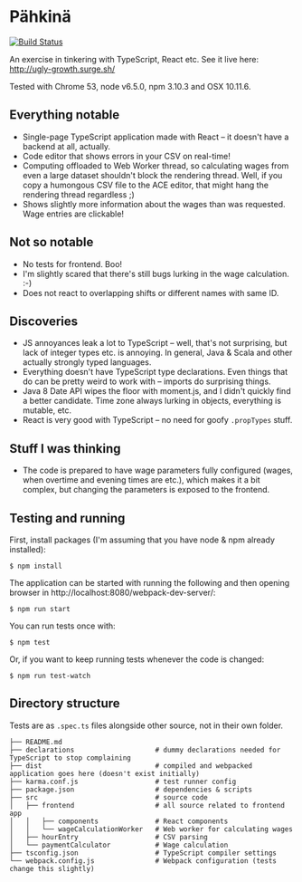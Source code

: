 # Pähkinä

[![Build Status](https://travis-ci.org/Kauhsa/pahkina.svg?branch=master)](https://travis-ci.org/Kauhsa/pahkina)

An exercise in tinkering with TypeScript, React etc. See it live here:
http://ugly-growth.surge.sh/

Tested with Chrome 53, node v6.5.0, npm 3.10.3 and OSX 10.11.6.

## Everything notable

- Single-page TypeScript application made with React – it doesn't have a backend
  at all, actually.
- Code editor that shows errors in your CSV on real-time!
- Computing offloaded to Web Worker thread, so calculating wages from even a
  large dataset shouldn't block the rendering thread. Well, if you copy a
  humongous CSV file to the ACE editor, that might hang the rendering thread
  regardless ;)
- Shows slightly more information about the wages than was requested. Wage
  entries are clickable!

## Not so notable

- No tests for frontend. Boo!
- I'm slightly scared that there's still bugs lurking in the wage calculation.
  :-)
- Does not react to overlapping shifts or different names with same ID.

## Discoveries

- JS annoyances leak a lot to TypeScript – well, that's not surprising, but lack
  of integer types etc. is annoying. In general, Java & Scala and other actually
  strongly typed languages.
- Everything doesn't have TypeScript type declarations. Even things that do can
  be pretty weird to work with – imports do surprising things.
- Java 8 Date API wipes the floor with moment.js, and I didn't quickly find a
  better candidate. Time zone always lurking in objects, everything is mutable,
  etc.
- React is very good with TypeScript – no need for goofy `.propTypes` stuff.

## Stuff I was thinking

- The code is prepared to have wage parameters fully configured (wages, when
  overtime and evening times are etc.), which makes it a bit complex, but
  changing the parameters is exposed to the frontend.

## Testing and running

First, install packages (I'm assuming that you have node & npm already installed):
```
$ npm install
```

The application can be started with running the following and then opening
browser in http://localhost:8080/webpack-dev-server/:
```
$ npm run start
```

You can run tests once with:
```
$ npm test
```

Or, if you want to keep running tests whenever the code is changed:
```
$ npm run test-watch
```

## Directory structure

Tests are as `.spec.ts` files alongside other source, not in their own folder.

```
├── README.md
├── declarations                    # dummy declarations needed for TypeScript to stop complaining
├── dist                            # compiled and webpacked application goes here (doesn't exist initially)
├── karma.conf.js                   # test runner config
├── package.json                    # dependencies & scripts
├── src                             # source code
│   ├── frontend                    # all source related to frontend app
│   │   ├── components              # React components
│   │   └── wageCalculationWorker   # Web worker for calculating wages
│   ├── hourEntry                   # CSV parsing
│   └── paymentCalculator           # Wage calculation
├── tsconfig.json                   # TypeScript compiler settings
└── webpack.config.js               # Webpack configuration (tests change this slightly)
```
